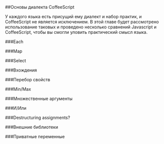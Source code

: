 ##Основы диалекта CoffeeScript

У каждого языка есть присущий ему диалект и набор практик, и CoffeeScript не является исключением. В этой главе будет рассмотрено использование таковых и проведено несколько сравнений Javascript и CoffeeScript, чтобы вы смогли уловить практический смысл языка.

###Each

###Map

###Select

###Вхождения

###Перебор свойств

###Min/Max

###Множественные аргументы

###И/Или

###Destructuring assignments?

###Внешние библиотеки

###Приватные переменные
